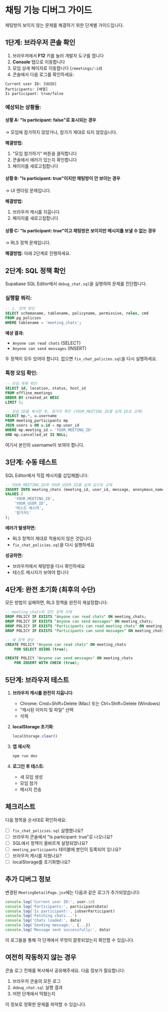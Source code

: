 # 채팅 기능 디버그 가이드

채팅방이 보이지 않는 문제를 해결하기 위한 단계별 가이드입니다.

## 1단계: 브라우저 콘솔 확인

1. 브라우저에서 **F12** 키를 눌러 개발자 도구를 엽니다
2. **Console** 탭으로 이동합니다
3. 모임 상세 페이지로 이동합니다 (`/meetings/:id`)
4. 콘솔에서 다음 로그를 확인하세요:

```
Current user ID: [UUID]
Participants: [배열]
Is participant: true/false
```

### 예상되는 상황들:

#### 상황 A: "Is participant: false"로 표시되는 경우
→ 모임에 참가하지 않았거나, 참가가 제대로 되지 않았습니다.

**해결방법:**
1. "모임 참가하기" 버튼을 클릭합니다
2. 콘솔에서 에러가 있는지 확인합니다
3. 페이지를 새로고침합니다

#### 상황 B: "Is participant: true"이지만 채팅방이 안 보이는 경우
→ UI 렌더링 문제입니다.

**해결방법:**
1. 브라우저 캐시를 지웁니다
2. 페이지를 새로고침합니다

#### 상황 C: "Is participant: true"이고 채팅방은 보이지만 메시지를 보낼 수 없는 경우
→ RLS 정책 문제입니다.

**해결방법:** 아래 2단계로 진행하세요.

## 2단계: SQL 정책 확인

Supabase SQL Editor에서 `debug_chat.sql`을 실행하여 문제를 진단합니다.

### 실행할 쿼리:

```sql
-- 1. 정책 확인
SELECT schemaname, tablename, policyname, permissive, roles, cmd
FROM pg_policies
WHERE tablename = 'meeting_chats';
```

**예상 결과:**
- `Anyone can read chats` (SELECT)
- `Anyone can send messages` (INSERT)

두 정책이 모두 있어야 합니다. 없으면 `fix_chat_policies.sql`을 다시 실행하세요.

### 특정 모임 확인:

```sql
-- 모임 목록 확인
SELECT id, location, status, host_id
FROM offline_meetings
ORDER BY created_at DESC
LIMIT 5;

-- 모임 ID를 복사한 후, 참가자 확인 (YOUR_MEETING_ID를 실제 ID로 교체)
SELECT mp.*, u.username
FROM meeting_participants mp
JOIN users u ON u.id = mp.user_id
WHERE mp.meeting_id = 'YOUR_MEETING_ID'
AND mp.cancelled_at IS NULL;
```

여기서 본인의 username이 보여야 합니다.

## 3단계: 수동 테스트

SQL Editor에서 직접 메시지를 삽입해봅니다:

```sql
-- YOUR_MEETING_ID와 YOUR_USER_ID를 실제 값으로 교체
INSERT INTO meeting_chats (meeting_id, user_id, message, anonymous_name)
VALUES (
    'YOUR_MEETING_ID',
    'YOUR_USER_ID',
    '테스트 메시지',
    '참가자1'
);
```

**에러가 발생하면:**
- RLS 정책이 제대로 적용되지 않은 것입니다
- `fix_chat_policies.sql`을 다시 실행하세요

**성공하면:**
- 브라우저에서 채팅방을 다시 확인하세요
- 테스트 메시지가 보여야 합니다

## 4단계: 완전 초기화 (최후의 수단)

모든 방법이 실패하면, RLS 정책을 완전히 재설정합니다:

```sql
-- meeting_chats의 모든 정책 삭제
DROP POLICY IF EXISTS "Anyone can read chats" ON meeting_chats;
DROP POLICY IF EXISTS "Anyone can send messages" ON meeting_chats;
DROP POLICY IF EXISTS "Participants can read meeting chats" ON meeting_chats;
DROP POLICY IF EXISTS "Participants can send messages" ON meeting_chats;

-- 새 정책 생성
CREATE POLICY "Anyone can read chats" ON meeting_chats
    FOR SELECT USING (true);

CREATE POLICY "Anyone can send messages" ON meeting_chats
    FOR INSERT WITH CHECK (true);
```

## 5단계: 브라우저 테스트

1. **브라우저 캐시를 완전히 지웁니다**:
   - Chrome: Cmd+Shift+Delete (Mac) 또는 Ctrl+Shift+Delete (Windows)
   - "캐시된 이미지 및 파일" 선택
   - 삭제

2. **localStorage 초기화**:
   ```javascript
   localStorage.clear()
   ```

3. **앱 재시작**:
   ```bash
   npm run dev
   ```

4. **로그인 후 테스트**:
   - 새 모임 생성
   - 모임 참가
   - 메시지 전송

## 체크리스트

다음 항목을 순서대로 확인하세요:

- [ ] `fix_chat_policies.sql` 실행했나요?
- [ ] 브라우저 콘솔에서 "Is participant: true"로 나오나요?
- [ ] SQL에서 정책이 올바르게 설정되었나요?
- [ ] `meeting_participants` 테이블에 본인이 등록되어 있나요?
- [ ] 브라우저 캐시를 지웠나요?
- [ ] localStorage를 초기화했나요?

## 추가 디버그 정보

변경된 `MeetingDetailPage.jsx`에는 다음과 같은 로그가 추가되었습니다:

```javascript
console.log('Current user ID:', user.id)
console.log('Participants:', participantsData)
console.log('Is participant:', isUserParticipant)
console.log('Fetching chats...')
console.log('Chats loaded:', data)
console.log('Sending message:', {...})
console.log('Message sent successfully:', data)
```

이 로그들을 통해 각 단계에서 무엇이 잘못되었는지 확인할 수 있습니다.

## 여전히 작동하지 않는 경우

콘솔 로그 전체를 복사해서 공유해주세요. 다음 정보가 필요합니다:

1. 브라우저 콘솔의 모든 로그
2. `debug_chat.sql` 실행 결과
3. 어떤 단계에서 막혔는지

이 정보로 정확한 문제를 파악할 수 있습니다.
